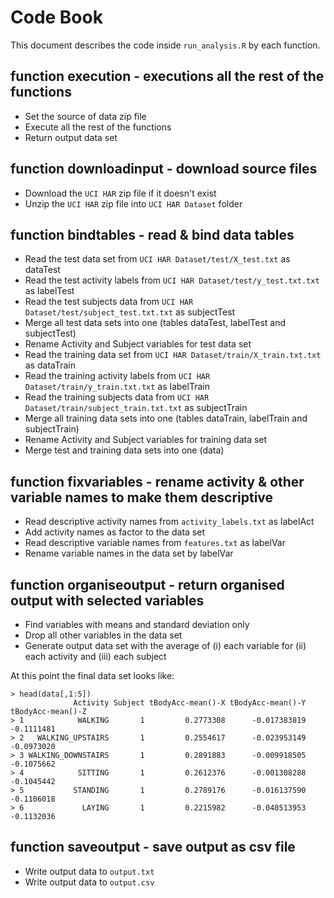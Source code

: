 # Code Book

This document describes the code inside `run_analysis.R` by each function.

## function execution - executions all the rest of the functions
* Set the source of data zip file
* Execute all the rest of the functions
* Return output data set

## function downloadinput - download source files

* Download the `UCI HAR` zip file if it doesn't exist
* Unzip the `UCI HAR` zip file into `UCI HAR Dataset` folder

## function bindtables - read & bind data tables

* Read the test data set from `UCI HAR Dataset/test/X_test.txt` as dataTest
* Read the test activity labels from `UCI HAR Dataset/test/y_test.txt.txt` as labelTest
* Read the test subjects data from `UCI HAR Dataset/test/subject_test.txt.txt` as subjectTest
* Merge all test data sets into one (tables dataTest, labelTest and subjectTest)
* Rename Activity and Subject variables for test data set
* Read the training data set from `UCI HAR Dataset/train/X_train.txt.txt` as dataTrain
* Read the training activity labels from `UCI HAR Dataset/train/y_train.txt.txt` as labelTrain
* Read the training subjects data from `UCI HAR Dataset/train/subject_train.txt.txt` as subjectTrain
* Merge all training data sets into one (tables dataTrain, labelTrain and subjectTrain)
* Rename Activity and Subject variables for training data set
* Merge test and training data sets into one (data)

## function fixvariables - rename activity & other variable names to make them descriptive
* Read descriptive activity names from `activity_labels.txt` as labelAct
* Add activity names as factor to the data set
* Read descriptive variable names from `features.txt` as labelVar
* Rename variable names in the data set by labelVar
   
## function organiseoutput - return organised output with selected variables
* Find variables with means and standard deviation only
* Drop all other variables in the data set
* Generate output data set with the average of (i) each variable for (ii) each activity and (iii) each subject

At this point the final data set looks like:

    > head(data[,1:5])
                  Activity Subject tBodyAcc-mean()-X tBodyAcc-mean()-Y tBodyAcc-mean()-Z
    > 1            WALKING       1         0.2773308      -0.017383819        -0.1111481
    > 2   WALKING_UPSTAIRS       1         0.2554617      -0.023953149        -0.0973020
    > 3 WALKING_DOWNSTAIRS       1         0.2891883      -0.009918505        -0.1075662
    > 4            SITTING       1         0.2612376      -0.001308288        -0.1045442
    > 5           STANDING       1         0.2789176      -0.016137590        -0.1106018
    > 6             LAYING       1         0.2215982      -0.040513953        -0.1132036

## function saveoutput - save output as csv file
* Write output data to `output.txt`
* Write output data to `output.csv`
